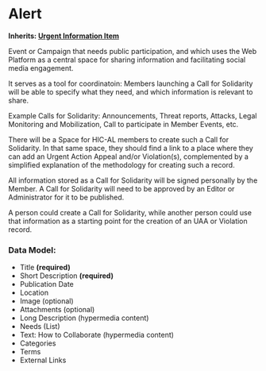 # Alert

**Inherits: [Urgent Information Item](../urgent-information-item.md)**

Event or Campaign that needs public participation, and which uses the Web Platform as a central space for sharing information and facilitating social media engagement.

It serves as a tool for coordinatoin: Members launching a Call for Solidarity will be able to specify what they need, and which information is relevant to share.

Example Calls for Solidarity: Announcements, Threat reports, Attacks, Legal Monitoring and Mobilization, Call to participate in Member Events, etc.

There will be a Space for HIC-AL members to create such a Call for Solidarity. In that same space, they should find a link to a place where they can add an Urgent Action Appeal and/or Violation(s), complemented by a simplified explanation of the methodology for creating such a record.

All information stored as a Call for Solidarity will be signed personally by the Member. A Call for Solidarity will need to be approved by an Editor or Administrator for it to be published.

A person could create a Call for Solidarity, while another person could use that information as a starting point for the creation of an UAA or Violation record.



### Data Model:

- Title **(required)**
- Short Description **(required)**
- Publication Date
- Location
- Image (optional)
- Attachments (optional)
- Long Description (hypermedia content)
- Needs (List)
- Text: How to Collaborate (hypermedia content)
- Categories
- Terms
- External Links
